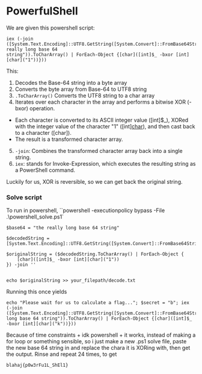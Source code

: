 # PowerfulShell

We are given this powershell script:
```
iex (-join ([System.Text.Encoding]::UTF8.GetString([System.Convert]::FromBase64String("this really long base 64
string")).ToCharArray() | ForEach-Object {[char]([int]$_ -bxor [int][char]("1"))}))
```

This:
1. Decodes the Base-64 string into a byte array
2. Converts the byte array from Base-64 to UTF8 string
3. `.ToCharArray()` Converts the UTF8 string to a char array
4. Iterates over each character in the array and performs a bitwise XOR (-bxor) operation.
- Each character is converted to its ASCII integer value ([int]$_), XORed with the integer value of the character "1" ([int][char]("1")), and then cast back to a character ([char]).
- The result is a transformed character array.
5. `-join`: Combines the transformed character array back into a single string.
6. `iex`: stands for Invoke-Expression, which executes the resulting string as a PowerShell command.

Luckily for us, XOR is reversible, so we can get back the original string.

### Solve script

To run in powershell, ``powershell -executionpolicy bypass -File .\powershell_solve.ps1`

```
$base64 = "the really long base 64 string"

$decodedString = [System.Text.Encoding]::UTF8.GetString([System.Convert]::FromBase64String($base64))

$originalString = ($decodedString.ToCharArray() | ForEach-Object {
    [char]([int]$_ -bxor [int][char]("1"))
}) -join ''


echo $originalString >> your_filepath/decode.txt
```

Running this once yields
```
echo "Please wait for us to calculate a flag..."; $secret = "b"; iex (-join ([System.Text.Encoding]::UTF8.GetString([System.Convert]::FromBase64String("another long base 64 string")).ToCharArray() | ForEach-Object {[char]([int]$_ -bxor [int][char]("k"))}))
```

Because of time constraints + idk powershell + it works, instead of making a for loop or something sensible, so i just make a new .ps1 solve file, paste the new base 64 string in and replace the chara it is XORing with, then get the output. Rinse and repeat 24 times, to get 

`blahaj{p0w3rFu1L_ShEl1}`

